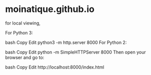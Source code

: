 # moinatique.github.io


for local viewing,

For Python 3:

bash
Copy
Edit
python3 -m http.server 8000
For Python 2:

bash
Copy
Edit
python -m SimpleHTTPServer 8000
Then open your browser and go to:

bash
Copy
Edit
http://localhost:8000/index.html